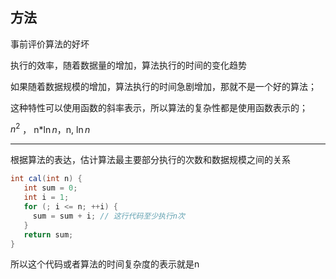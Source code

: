 ## 方法

事前评价算法的好坏

执行的效率，随着数据量的增加，算法执行的时间的变化趋势

如果随着数据规模的增加，算法执行的时间急剧增加，那就不是一个好的算法；

这种特性可以使用函数的斜率表示，所以算法的复杂性都是使用函数表示的；

$n^2$ ， n*$\ln n$，n, $\ln n$



---

根据算法的表达，估计算法最主要部分执行的次数和数据规模之间的关系



``` java 
int cal(int n) {
   int sum = 0;
   int i = 1;
   for (; i <= n; ++i) {
     sum = sum + i; // 这行代码至少执行n次
   }
   return sum;
}
```

所以这个代码或者算法的时间复杂度的表示就是n

























